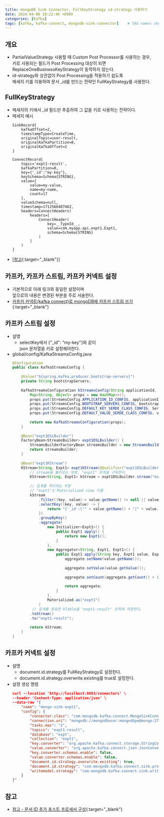 ```yaml
---
title: mongoDB Sink Connector, FullKeyStrategy id-strategy 사용하기
date: 2024-04-08 18:22:46 +0900
categories: [Kafka]
tags: [kafka, kafka-connect, mongodb-sink-connector]    # TAG names should always be lowercase
---
```


## 개요
- PartialValueStrategy 사용할 때 Custom Post Processor를 사용하는 경우,  
  키로 사용되는 필드가 Post Processing 대상이 되면   
  ReplaceOneBusinessKeyStrategy이 동작하지 않는다.  
- id-strategy와 상관없이 Post Processing을 적용하기 쉽도록  
  메세지 키를 이용하여 문서 _id를 만드는 전략인 FullKeyStrategy를 사용한다.  

## FullKeyStrategy
- 메세지의 키에서 _id 필드만 추출하여 그 값을 키로 사용하는 전략이다.  
- 메세지 예시  
  ```  
  SinkRecord{  
      kafkaOffset=2,   
      timestampType=CreateTime,   
      originalTopic=user-result,   
      originalKafkaPartition=0,   
      originalKafkaOffset=2  
  }   
            
  ConnectRecord{  
      topic='expt1-result',   
      kafkaPartition=0,   
      key={'_id':"my-key"},   
      keySchema=Schema{STRING},   
      value={  
          value=my-value,   
          name=my-name,  
          count=17  
      },   
      valueSchema=null,   
      timestamp=1712566487462,   
      headers=ConnectHeaders(  
          headers=[  
              ConnectHeader(  
                  key=__TypeId__,   
                  value=com.myapp.api.expt1.Expt1,   
                  schema=Schema{STRING}  
              )  
          ]  
      )  
  }  
  ```  
- [[참고](https://www.mongodb.com/ko-kr/docs/kafka-connector/current/sink-connector/fundamentals/post-processors/#configure-the-document-id-adder-post-processor){:target="_blank"}]  

## 카프카, 카프카 스트림, 카프카 커넥트 설정
- 기본적으로 아래 링크와 동일한 설정이며  
  앞으로의 내용은 변경된 부분을 주로 서술한다.  
- [카프카 커넥트(kafka connect)로 mongoDB에 카프카 스트림 쓰기](https://a3magic3pocket.github.io/posts/write-kafka-stream-to-mongodb-using-kafka-connect/#%EC%B9%B4%ED%94%84%EC%B9%B4-%EC%84%A4%EC%A0%95){:target="_blank"}  

## 카프카 스트림 설정
- 설명  
    - selectKey에서 {"_id": "my-key"}와 같이   
      json 문자열을 키로 설정해야한다.  
- global/config/KafkaStreamsConfig.java  
  ```java  
  @Configuration    
  public class KafkaStreamsConfig {    
                        
      @Value("${spring.kafka.producer.bootstrap-servers}")    
      private String bootstrapServers;    
                        
      KafkaStreamsConfiguration kStreamsConfig(String applicationId, Object valueSerde) {    
          Map<String, Object> props = new HashMap<>();    
          props.put(StreamsConfig.APPLICATION_ID_CONFIG, applicationId);    
          props.put(StreamsConfig.BOOTSTRAP_SERVERS_CONFIG, bootstrapServers);    
          props.put(StreamsConfig.DEFAULT_KEY_SERDE_CLASS_CONFIG, Serdes.String().getClass());    
          props.put(StreamsConfig.DEFAULT_VALUE_SERDE_CLASS_CONFIG, valueSerde);    
                        
          return new KafkaStreamsConfiguration(props);    
      }    
                        
      @Bean("expt1DSLBuilder")    
      FactoryBean<StreamsBuilder> expt1DSLBuilder() {    
          StreamsBuilderFactoryBean streamsBuilder = new StreamsBuilderFactoryBean(kStreamsConfig("expt1-id", Expt1.class));    
          return streamsBuilder;    
      }    
                            
      @Bean("expt1KStream")    
      KStream<String, Expt1> expt1KStream(@Qualifier("expt1DSLBuilder") StreamsBuilder expt1DSLBuilder) {    
          // stream을 불러오는 부분, "expt1" 토픽을 구독한다.    
          KStream<String, Expt1> kStream = expt1DSLBuilder.stream("expt1");    
                        
          // 집계를 처리하는 부분    
          // "expt1"는 Materialized view 이름    
          kStream    
              .filter((key, value)-> value.getName() != null || value.getValue() != null)    
              .selectKey((key, value) -> {      
                  return "{'_id':\"" + value.getName() + "|" + value.getValue() + "\"}";    
              })      
              .groupByKey()    
              .aggregate(    
                  new Initializer<Expt1>() {    
                      public Expt1 apply() {    
                          return new Expt1();    
                      }    
                  },    
                  new Aggregator<String, Expt1, Expt1>() {    
                      public Expt1 apply(String key, Expt1 value, Expt1 aggregate) {    
                          aggregate.setName(value.getName());    
                        
                          aggregate.setValue(value.getValue());    
                                                
                          aggregate.setCount(aggregate.getCount() + 1);    
                                                
                          return aggregate;    
                      }    
                  },    
                  Materialized.as("expt1")    
              )    
           // 집계를 완료한 kTable을 "expt1-result" 토픽에 저장한다.    
          .toStream()    
          .to("expt1-result");    
                        
          return kStream;    
      }    
  }    
  ```  

## 카프카 커넥트 설정
- 설명  
    - document.id.strategy를 FullKeyStrategy로 설정한다.  
    - document.id.strategy.overwrite.existing를 true로 설정한다.  
- 설정 생성 명령  
  ```json  
  curl --location 'http://localhost:8083/connectors' \    
  --header 'Content-Type: application/json' \    
  --data-raw '{    
      "name": "mongo-sink-expt1",    
      "config": {    
          "connector.class": "com.mongodb.kafka.connect.MongoSinkConnector",    
          "connection.uri": "mongodb://mongodbuser:mongodbpw@mongo:27017/",    
          "tasks.max": "2",    
          "topics": "expt1-result",    
          "database": "expt",    
          "collection": "expt1",    
          "key.converter": "org.apache.kafka.connect.storage.StringConverter",    
          "value.converter": "org.apache.kafka.connect.json.JsonConverter",    
          "key.converter.schemas.enable": false,    
          "value.converter.schemas.enable": false,    
          "document.id.strategy.overwrite.existing": true,    
          "document.id.strategy": "com.mongodb.kafka.connect.sink.processor.id.strategy.FullKeyStrategy",    
          "writemodel.strategy": "com.mongodb.kafka.connect.sink.writemodel.strategy.ReplaceOneBusinessKeyStrategy"    
      }    
  }'    
  ```  

## 참고
- [참고 - 문서 ID 추가 포스트 프로세서 구성](https://www.mongodb.com/ko-kr/docs/kafka-connector/current/sink-connector/fundamentals/post-processors/#configure-the-document-id-adder-post-processor){:target="_blank"}  
